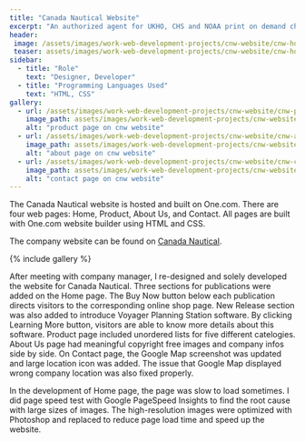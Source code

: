 ```yaml
---
title: "Canada Nautical Website"
excerpt: "An authorized agent for UKHO, CHS and NOAA print on demand charts."
header:
 image: /assets/images/work-web-development-projects/cnw-website/cnw-homepage.jpg
 teaser: assets/images/work-web-development-projects/cnw-website/cnw-homepage-th.jpg
sidebar:
  - title: "Role"
    text: "Designer, Developer"
  - title: "Programming Languages Used"
    text: "HTML, CSS"
gallery:
  - url: /assets/images/work-web-development-projects/cnw-website/cnw-product.jpg
    image_path: assets/images/work-web-development-projects/cnw-website/cnw-product.jpg
    alt: "product page on cnw website"
  - url: /assets/images/work-web-development-projects/cnw-website/cnw-about.jpg
    image_path: assets/images/work-web-development-projects/cnw-website/cnw-about.jpg
    alt: "about page on cnw website"
  - url: /assets/images/work-web-development-projects/cnw-website/cnw-contact.jpg
    image_path: assets/images/work-web-development-projects/cnw-website/cnw-contact.jpg
    alt: "contact page on cnw website"
---
```


The Canada Nautical website is hosted and built on One.com. There are four web pages: Home, Product, About Us, and Contact. All
pages are built with One.com website builder using HTML and CSS.

The company website can be found on [Canada Nautical](https://www.canadanautical.com/).

{% include gallery %}

After meeting with company manager, I re-designed and solely developed the website for Canada Nautical. Three sections for publications were added on the Home page. The Buy Now button below each publication directs visitors to the corresponding online shop page. New Release section was also added to introduce Voyager Planning Station software. By clicking Learning More button, visitors are able to know more details about this software. Product page included unordered lists for five different catelogies. About Us page had meaningful copyright free images and company infos side by side. On Contact page, the Google Map screenshot was updated and large location icon was added. The issue that Google Map displayed wrong company location was also fixed properly. 

In the development of Home page, the page was slow to load sometimes. I did page speed test with Google PageSpeed Insights to find the root cause with large sizes of images. The high-resolution images were optimized with Photoshop and replaced to reduce page load time and speed up the website.